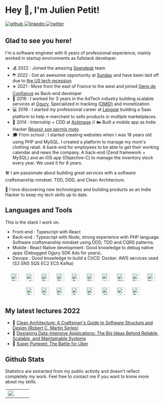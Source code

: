 # Hey 👋, I'm Julien Petit!

<a href="https://github.com/julienpetit" target="_blank">
<img src=https://img.shields.io/badge/github-%2324292e.svg?&style=for-the-badge&logo=github&logoColor=white alt=github style="margin-bottom: 5px;" />
</a>
<a href="https://linkedin.com/in/julien-petit" target="_blank">
<img src=https://img.shields.io/badge/linkedin-%231E77B5.svg?&style=for-the-badge&logo=linkedin&logoColor=white alt=linkedin style="margin-bottom: 5px;" />
</a>  
<a href="https://twitter.com/julien_petit" target="_blank">
<img src=https://img.shields.io/badge/twitter-%2300acee.svg?&style=for-the-badge&logo=twitter&logoColor=white alt=twitter style="margin-bottom: 5px;" />
</a>

## Glad to see you here!

I'm a software engineer with 6 years of professional experience, mainly worked in startup environments as fullstack developer. 

- 💰 2022 : Joined the amazing [Spendesk](https://spendesk.com/) team 
- ⛈ 2022 : Got an awesome opportunity at [Sunday](https://sundayapp.com/) and have been laid off due to [the US tech recession](https://sifted.eu/articles/sunday-payments-quits-four-markets/) 
- ✈️ 2021 : Move from the east of France to the west and joined [Gens de Confiance](https://gensdeconfiance.com/) as Back-end developer
- 🚀 2018 : I worked for 3 years in the AdTech industry building scalable services at [Ogury](https://ogury.com/), Specialized in tracking [(OMID)](https://iabtechlab.com/standards/open-measurement-sdk/) and monetization.
- 💻 2016 : I started my professional career at [Lengow](https://www.lengow.com/) building a Saas platform to help e-merchant to sells products in multiple marketplaces.  
- 👶 2014 : Internship + CDD at [Actimage](https://www.actimage.com/fr/) // 🏍 Built a mobile app as Indie Hacker [Réussir son permis moto](https://apps.apple.com/fr/app/r%C3%A9ussir-son-permis-moto/id820931415)
- 🎓 From school : I started creating websites when I was 18 years old using PHP and MySQL. I created a platform to manage my mom's clothing retail. A back-end for employees to be able to get their working calendar and news the company. A back-end (Zend framework + MySQL) and an iOS app (Objective-C) to manage the inventory stock every year. We used it for 8 years. 

🛠 I am passionate about building great services with a software craftsmanship mindset. TDD, DDD, and Clean Architecture.

👻 I love discovering new technologies and building products as an Indie Hacker to keep my tech skills up to date.

## Languages and Tools

This is the stack I work on.

- Front-end : Typescript with React
- Back-end : Typescript with Node, strong experience with PHP language. Software craftsmanship mindset using DDD, TDD and CQRS patterns. 
- Mobile : React Native development. Good knowledge to debug native apps (Debugged Ogury SDK Ads for years).
- Devops : Good knowledge to build a CI/CD. Docker. AWS services used (S3 SNS SQS EC2 ECS Kafka) 

<div align="center">  
<img style="margin: 10px" src="https://profilinator.rishav.dev/skills-assets/react-original-wordmark.svg" alt="React" height="25" />  
<img style="margin: 10px" src="https://profilinator.rishav.dev/skills-assets/amazonwebservices-original-wordmark.svg" alt="AWS" height="25" />  
<img style="margin: 10px" src="https://profilinator.rishav.dev/skills-assets/docker-original-wordmark.svg" alt="Docker" height="25" />  
<img style="margin: 10px" src="https://profilinator.rishav.dev/skills-assets/typescript-original.svg" alt="TypeScript" height="25" />  
<img style="margin: 10px" src="https://profilinator.rishav.dev/skills-assets/gnu_bash-icon.svg" alt="Bash" height="25" />  
<img style="margin: 10px" src="https://profilinator.rishav.dev/skills-assets/elasticsearch.png" alt="Elastic Search" height="25" />  
<img style="margin: 10px" src="https://profilinator.rishav.dev/skills-assets/jenkins-icon.svg" alt="Jenkins" height="25" />  
<img style="margin: 10px" src="https://profilinator.rishav.dev/skills-assets/git-scm-icon.svg" alt="Git" height="25" />  
<img style="margin: 10px" src="https://profilinator.rishav.dev/skills-assets/firebase.png" alt="Firebase" height="25" />  
<img style="margin: 10px" src="https://profilinator.rishav.dev/skills-assets/nodejs-original-wordmark.svg" alt="Node.js" height="25" />  
<img style="margin: 10px" src="https://profilinator.rishav.dev/skills-assets/redux-original.svg" alt="Redux" height="25" />  
<img style="margin: 10px" src="https://profilinator.rishav.dev/skills-assets/grafana.png" alt="Grafana" height="25" />  
<img style="margin: 10px" src="https://profilinator.rishav.dev/skills-assets/nestjs.svg" alt="NestJS" height="25" />  
<img style="margin: 10px" src="https://profilinator.rishav.dev/skills-assets/symfony_black_03.svg" alt="Symfony" height="25" />  
<img style="margin: 10px" src="https://profilinator.rishav.dev/skills-assets/postgresql-original-wordmark.svg" alt="PostgreSQL" height="25" />  
<img style="margin: 10px" src="https://profilinator.rishav.dev/skills-assets/kibana.png" alt="Kibana" height="25" />  
<img style="margin: 10px" src="https://profilinator.rishav.dev/skills-assets/javascript-original.svg" alt="JavaScript" height="25" />  
<img style="margin: 10px" src="https://profilinator.rishav.dev/skills-assets/rails-original-wordmark.svg" alt="Ruby on Rails" height="25" />  
</div>  

## My latest lectures 2022

- 📖 [Clean Architecture: A Craftsman's Guide to Software Structure and Design (Robert C. Martin Series)](https://www.amazon.com/dp/0134494164/)
- 📖 [Designing Data-Intensive Applications: The Big Ideas Behind Reliable, Scalable, and Maintainable Systems](https://www.amazon.com/Designing-Data-Intensive-Applications-Reliable-Maintainable/dp/1449373321)
- 📖 [Super Pumped: The Battle for Uber](https://www.amazon.com/Super-Pumped-Battle-Mike-Isaac/dp/0393358615/)

## Github Stats

Statistics are extracted from my public activity and doesn't reflect completely my work. Feel free to contact me if you want to know more about my skills.

<table><tr><td valign="top" width="50%">
<img src="https://github-readme-stats.vercel.app/api?username=julienpetit&show_icons=true&count_private=true&hide_border=true" align="left" style="width: 100%" />
</td><td valign="top" width="50%">
</td></tr></table>  
